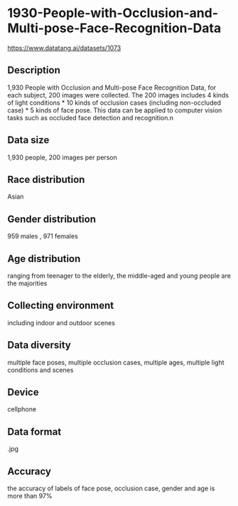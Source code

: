 # 1930-People-with-Occlusion-and-Multi-pose-Face-Recognition-Data
https://www.datatang.ai/datasets/1073

## Description
1,930 People with Occlusion and Multi-pose Face Recognition Data, for each subject, 200 images were collected. The 200 images includes 4 kinds of light conditions * 10 kinds of occlusion cases (including non-occluded case) * 5 kinds of face pose. This data can be applied to computer vision tasks such as occluded face detection and recognition.n

## Data size
1,930 people, 200 images per person

## Race distribution
Asian

## Gender distribution
959 males , 971 females

## Age distribution
ranging from teenager to the elderly, the middle-aged and young people are the majorities

## Collecting environment
including indoor and outdoor scenes

## Data diversity
multiple face poses, multiple occlusion cases, multiple ages, multiple light conditions and scenes

## Device
cellphone

## Data format
.jpg

## Accuracy
the accuracy of labels of face pose, occlusion case, gender and age is more than 97%
